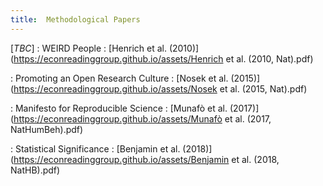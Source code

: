 ```yaml
---
title:  Methodological Papers
---
```



[_TBC_]
: WEIRD People
  : [Henrich et al. (2010)](https://econreadinggroup.github.io/assets/Henrich et al. (2010, Nat).pdf)

: Promoting an Open Research Culture
  : [Nosek et al. (2015)](https://econreadinggroup.github.io/assets/Nosek et al. (2015, Nat).pdf)

: Manifesto for Reproducible Science 
  : [Munafò et al. (2017)](https://econreadinggroup.github.io/assets/Munafò et al. (2017, NatHumBeh).pdf)

: Statistical Significance
  : [Benjamin et al. (2018)](https://econreadinggroup.github.io/assets/Benjamin et al. (2018, NatHB).pdf)



